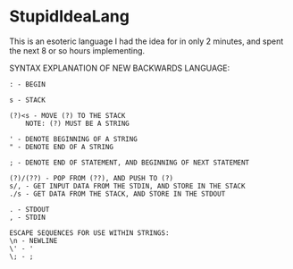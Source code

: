 # StupidIdeaLang
This is an esoteric language I had the idea for in only 2 minutes, and spent the next 8 or so hours implementing.

SYNTAX EXPLANATION OF NEW BACKWARDS LANGUAGE:

    : - BEGIN

    s - STACK

    (?)<s - MOVE (?) TO THE STACK
        NOTE: (?) MUST BE A STRING

    ' - DENOTE BEGINNING OF A STRING
    " - DENOTE END OF A STRING

    ; - DENOTE END OF STATEMENT, AND BEGINNING OF NEXT STATEMENT

    (?)/(??) - POP FROM (??), AND PUSH TO (?)
    s/, - GET INPUT DATA FROM THE STDIN, AND STORE IN THE STACK
    ./s - GET DATA FROM THE STACK, AND STORE IN THE STDOUT

    . - STDOUT
    , - STDIN

    ESCAPE SEQUENCES FOR USE WITHIN STRINGS:
    \n - NEWLINE
    \' - '
    \; - ;
